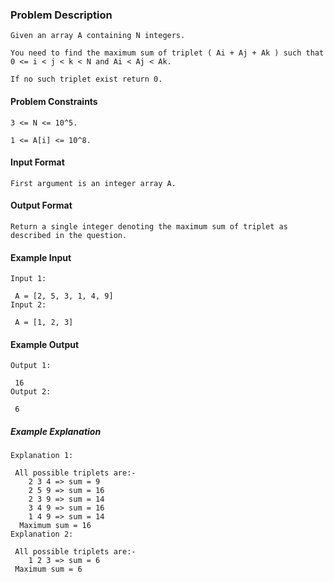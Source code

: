 ### Problem Description
 
``` 
Given an array A containing N integers.

You need to find the maximum sum of triplet ( Ai + Aj + Ak ) such that 0 <= i < j < k < N and Ai < Aj < Ak.

If no such triplet exist return 0.
```


#### Problem Constraints
```
3 <= N <= 10^5.

1 <= A[i] <= 10^8.
```


#### Input Format
```
First argument is an integer array A.
```


#### Output Format
```
Return a single integer denoting the maximum sum of triplet as described in the question.
```


#### Example Input
```
Input 1:

 A = [2, 5, 3, 1, 4, 9]
Input 2:

 A = [1, 2, 3]
```

#### Example Output
```
Output 1:

 16
Output 2:

 6
```

##### Example Explanation
```
Explanation 1:

 All possible triplets are:-
    2 3 4 => sum = 9
    2 5 9 => sum = 16
    2 3 9 => sum = 14
    3 4 9 => sum = 16
    1 4 9 => sum = 14
  Maximum sum = 16
Explanation 2:

 All possible triplets are:-
    1 2 3 => sum = 6
 Maximum sum = 6
```
